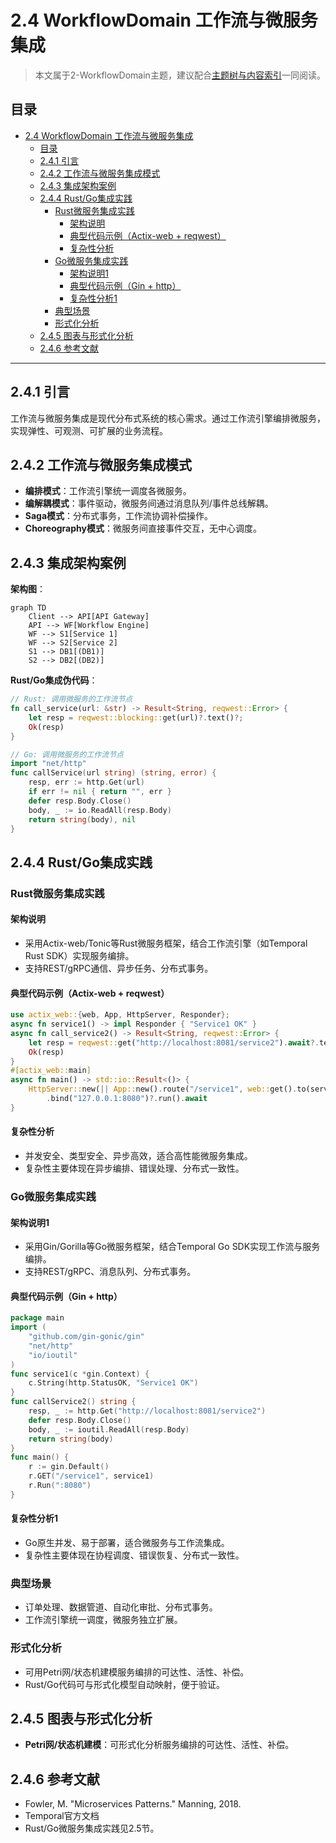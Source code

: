 # 2.4 WorkflowDomain 工作流与微服务集成

> 本文属于2-WorkflowDomain主题，建议配合[主题树与内容索引](./00-主题树与内容索引.md)一同阅读。

## 目录

- [2.4 WorkflowDomain 工作流与微服务集成](#24-workflowdomain-工作流与微服务集成)
  - [目录](#目录)
  - [2.4.1 引言](#241-引言)
  - [2.4.2 工作流与微服务集成模式](#242-工作流与微服务集成模式)
  - [2.4.3 集成架构案例](#243-集成架构案例)
  - [2.4.4 Rust/Go集成实践](#244-rustgo集成实践)
    - [Rust微服务集成实践](#rust微服务集成实践)
      - [架构说明](#架构说明)
      - [典型代码示例（Actix-web + reqwest）](#典型代码示例actix-web--reqwest)
      - [复杂性分析](#复杂性分析)
    - [Go微服务集成实践](#go微服务集成实践)
      - [架构说明1](#架构说明1)
      - [典型代码示例（Gin + http）](#典型代码示例gin--http)
      - [复杂性分析1](#复杂性分析1)
    - [典型场景](#典型场景)
    - [形式化分析](#形式化分析)
  - [2.4.5 图表与形式化分析](#245-图表与形式化分析)
  - [2.4.6 参考文献](#246-参考文献)

---

## 2.4.1 引言

工作流与微服务集成是现代分布式系统的核心需求。通过工作流引擎编排微服务，实现弹性、可观测、可扩展的业务流程。

## 2.4.2 工作流与微服务集成模式

- **编排模式**：工作流引擎统一调度各微服务。
- **编解耦模式**：事件驱动，微服务间通过消息队列/事件总线解耦。
- **Saga模式**：分布式事务，工作流协调补偿操作。
- **Choreography模式**：微服务间直接事件交互，无中心调度。

## 2.4.3 集成架构案例

**架构图**：

```mermaid
graph TD
    Client --> API[API Gateway]
    API --> WF[Workflow Engine]
    WF --> S1[Service 1]
    WF --> S2[Service 2]
    S1 --> DB1[(DB1)]
    S2 --> DB2[(DB2)]
```

**Rust/Go集成伪代码**：

```rust
// Rust: 调用微服务的工作流节点
fn call_service(url: &str) -> Result<String, reqwest::Error> {
    let resp = reqwest::blocking::get(url)?.text()?;
    Ok(resp)
}
```

```go
// Go: 调用微服务的工作流节点
import "net/http"
func callService(url string) (string, error) {
    resp, err := http.Get(url)
    if err != nil { return "", err }
    defer resp.Body.Close()
    body, _ := io.ReadAll(resp.Body)
    return string(body), nil
}
```

## 2.4.4 Rust/Go集成实践

### Rust微服务集成实践

#### 架构说明

- 采用Actix-web/Tonic等Rust微服务框架，结合工作流引擎（如Temporal Rust SDK）实现服务编排。
- 支持REST/gRPC通信、异步任务、分布式事务。

#### 典型代码示例（Actix-web + reqwest）

```rust
use actix_web::{web, App, HttpServer, Responder};
async fn service1() -> impl Responder { "Service1 OK" }
async fn call_service2() -> Result<String, reqwest::Error> {
    let resp = reqwest::get("http://localhost:8081/service2").await?.text().await?;
    Ok(resp)
}
#[actix_web::main]
async fn main() -> std::io::Result<()> {
    HttpServer::new(|| App::new().route("/service1", web::get().to(service1)))
        .bind("127.0.0.1:8080")?.run().await
}
```

#### 复杂性分析

- 并发安全、类型安全、异步高效，适合高性能微服务集成。
- 复杂性主要体现在异步编排、错误处理、分布式一致性。

### Go微服务集成实践

#### 架构说明1

- 采用Gin/Gorilla等Go微服务框架，结合Temporal Go SDK实现工作流与服务编排。
- 支持REST/gRPC、消息队列、分布式事务。

#### 典型代码示例（Gin + http）

```go
package main
import (
    "github.com/gin-gonic/gin"
    "net/http"
    "io/ioutil"
)
func service1(c *gin.Context) {
    c.String(http.StatusOK, "Service1 OK")
}
func callService2() string {
    resp, _ := http.Get("http://localhost:8081/service2")
    defer resp.Body.Close()
    body, _ := ioutil.ReadAll(resp.Body)
    return string(body)
}
func main() {
    r := gin.Default()
    r.GET("/service1", service1)
    r.Run(":8080")
}
```

#### 复杂性分析1

- Go原生并发、易于部署，适合微服务与工作流集成。
- 复杂性主要体现在协程调度、错误恢复、分布式一致性。

### 典型场景

- 订单处理、数据管道、自动化审批、分布式事务。
- 工作流引擎统一调度，微服务独立扩展。

### 形式化分析

- 可用Petri网/状态机建模服务编排的可达性、活性、补偿。
- Rust/Go代码可与形式化模型自动映射，便于验证。

## 2.4.5 图表与形式化分析

- **Petri网/状态机建模**：可形式化分析服务编排的可达性、活性、补偿。

## 2.4.6 参考文献

- Fowler, M. "Microservices Patterns." Manning, 2018.
- Temporal官方文档
- Rust/Go微服务集成实践见2.5节。
